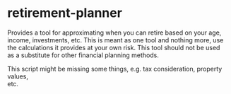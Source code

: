 # retirement-planner
Provides a tool for approximating when you can retire based on your age,
income, investments, etc.  This is meant as one tool and nothing more, use             
the calculations it provides at your own risk.  This tool should not be used           
as a substitute for other financial planning methods.                                  
 
This script might be missing some things, e.g. tax consideration, property values,     
etc.
